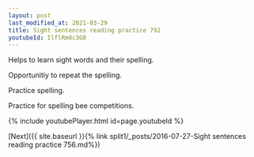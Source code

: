 ```yaml
---
layout: post
last_modified_at: 2021-03-29
title: Sight sentences reading practice 792
youtubeId: IlflRm8c3G8
---
```

 
 
Helps to learn sight words and their spelling.

Opportunitiy to repeat the spelling. 

Practice spelling. 
 
Practice for spelling bee competitions. 
 
{% include youtubePlayer.html id=page.youtubeId %}
 
 

[Next]({{ site.baseurl }}{% link  split1/_posts/2016-07-27-Sight sentences reading practice 756.md%})
 
